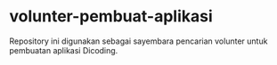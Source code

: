 # volunter-pembuat-aplikasi
Repository ini digunakan sebagai sayembara pencarian volunter untuk pembuatan aplikasi Dicoding.
